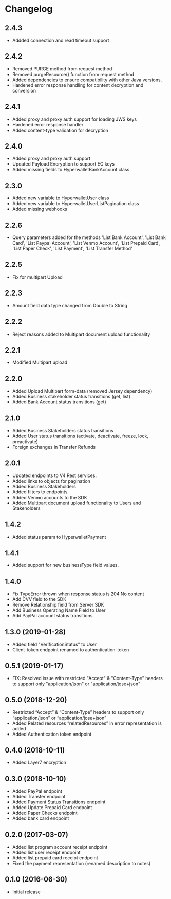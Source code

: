 Changelog
=========

2.4.3
-----------------

- Addded connection and read timeout support

2.4.2
-----------------

- Removed PURGE method from request method
- Removed purgeResource() function from request method
- Added dependencies to ensure compatibility with other Java versions.
- Hardened error response handling for content decryption and conversion

2.4.1
-----------------
- Added proxy and proxy auth support for loading JWS keys
- Hardened error response handler
- Added content-type validation for decryption

2.4.0
-----------------
- Added proxy and proxy auth support
- Updated Payload Encryption to support EC keys
- Added missing fields to HyperwalletBankAccount class

2.3.0
-----------------
- Added new variable to HyperwalletUser class
- Added new variable to HyperwalletUserListPagination class
- Added missing webhooks

2.2.6
-----------------
- Query parameters added for the methods 'List Bank Account', 'List Bank Card', 'List Paypal Account', 'List Venmo Account', 'List Prepaid Card', 'List Paper Check', 'List Payment', 'List Transfer Method'

2.2.5
-----------------
- Fix for multipart Upload

2.2.3
-----------------
- Amount field data type changed from Double to String

2.2.2
-----------------
- Reject reasons added to Multipart document upload functionality

2.2.1
-----------------
- Modified Multipart upload

2.2.0
-----------------
- Added Upload Multipart form-data (removed Jersey dependency)
- Added Business stakeholder status transitions (get, list)
- Added Bank Account status transitions (get)


2.1.0
-----------------
- Added Business Stakeholders status transitions
- Added User status transitions (activate, deactivate, freeze, lock, preactivate)
- Foreign exchanges in Transfer Refunds

2.0.1
-----------------
- Updated endpoints to V4 Rest services.
- Added links to objects for pagination
- Added Business Stakeholders
- Added filters to endpoints
- Added Venmo accounts to the SDK
- Added Multipart document upload functionality to Users and Stakeholders

1.4.2
------------------
- Added status param to HyperwalletPayment

1.4.1
-------------------
- Added support for new businessType field values.

1.4.0
-------------------
- Fix TypeError thrown when response status is 204 No content
- Add CVV field to the SDK
- Remove Relationship field from Server SDK
- Add Business Operating Name Field to User
- Add PayPal account status transitions

1.3.0 (2019-01-28)
-------------------
- Added field "VerificationStatus" to User
- Client-token endpoint renamed to authentication-token

0.5.1 (2019-01-17)
-------------------
- FIX: Resolved issue with restricted "Accept" & "Content-Type" headers to support only "application/json" or "application/jose+json"

0.5.0 (2018-12-20)
-------------------

- Restricted “Accept” & “Content-Type” headers to support only “application/json” or “application/jose+json”
- Added Related resources “relatedResources” in error representation is added
- Added Authentication token endpoint

0.4.0 (2018-10-11)
-------------------

- Added Layer7 encryption

0.3.0 (2018-10-10)
-------------------

- Added PayPal endpoint
- Added Transfer endpoint
- Added Payment Status Transitions endpoint
- Added Update Prepaid Card endpoint
- Added Paper Checks endpoint
- Added bank card endpoint

0.2.0 (2017-03-07)
------------------

- Added list program account receipt endpoint
- Added list user receipt endpoint
- Added list prepaid card receipt endpoint
- Fixed the payment representation (renamed description to notes)

0.1.0 (2016-06-30)
------------------

- Initial release
